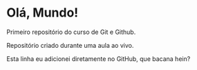 # Olá, Mundo!
 Primeiro repositório do curso de Git e Github.

Repositório criado durante uma aula ao vivo.

Esta linha eu adicionei diretamente no GitHub, que bacana hein?
